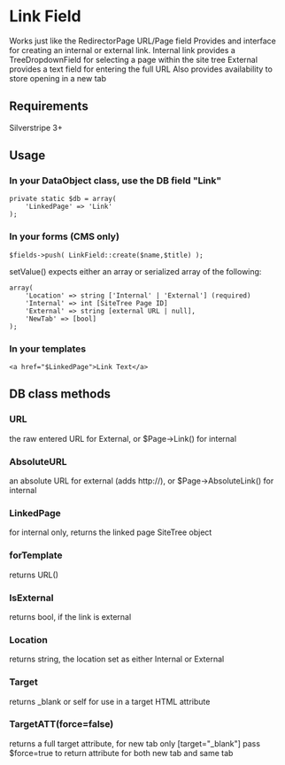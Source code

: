 # Link Field

Works just like the RedirectorPage URL/Page field
Provides and interface for creating an internal or external link. 
Internal link provides a TreeDropdownField for selecting a page within the site tree
External provides a text field for entering the full URL
Also provides availability to store opening in a new tab

## Requirements ##
Silverstripe 3+

## Usage ##
### In your DataObject class, use the DB field "Link"
```
private static $db = array(
	'LinkedPage' => 'Link'
);
```

### In your forms (CMS only)
```
$fields->push( LinkField::create($name,$title) );
```

setValue() expects either an array or serialized array of the following:
```
array(
	'Location' => string ['Internal' | 'External'] (required)
	'Internal' => int [SiteTree Page ID]
	'External' => string [external URL | null],
	'NewTab' => [bool]
);
```

### In your templates
```
<a href="$LinkedPage">Link Text</a>
```

## DB class methods ##

### URL
the raw entered URL for External, or $Page->Link() for internal

### AbsoluteURL
an absolute URL for external (adds http://), or $Page->AbsoluteLink() for internal

### LinkedPage
for internal only, returns the linked page SiteTree object

### forTemplate
returns URL()

### IsExternal
returns bool, if the link is external

### Location
returns string, the location set as either Internal or External

### Target
returns _blank or self for use in a target HTML attribute

### TargetATT(force=false)
returns a full target attribute, for new tab only [target="_blank"]
pass $force=true to return attribute for both new tab and same tab

